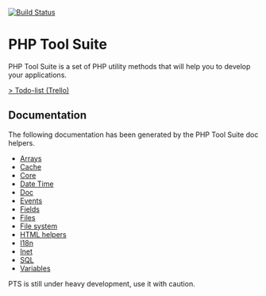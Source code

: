 [![Build Status](https://travis-ci.org/robinouu/php-tool-suite.svg?branch=master)](https://travis-ci.org/robinouu/php-tool-suite)<h1>PHP Tool Suite</h1><p>PHP Tool Suite is a set of PHP utility methods that will help you to develop your applications.</p><p><a href="https://trello.com/b/Y6S5C0kd/php-tool-suite">&gt; Todo-list (Trello)</a></p><h2>Documentation</h2><p>The following documentation has been generated by the PHP Tool Suite doc helpers.</p><ul ><li>[Arrays](https://github.com/robinouu/php-tool-suite/wiki/Arrays)</li><li>[Cache](https://github.com/robinouu/php-tool-suite/wiki/Cache)</li><li>[Core](https://github.com/robinouu/php-tool-suite/wiki/Core)</li><li>[Date Time](https://github.com/robinouu/php-tool-suite/wiki/Date-Time)</li><li>[Doc](https://github.com/robinouu/php-tool-suite/wiki/Doc)</li><li>[Events](https://github.com/robinouu/php-tool-suite/wiki/Events)</li><li>[Fields](https://github.com/robinouu/php-tool-suite/wiki/Fields)</li><li>[Files](https://github.com/robinouu/php-tool-suite/wiki/Files)</li><li>[File system](https://github.com/robinouu/php-tool-suite/wiki/File-system)</li><li>[HTML helpers](https://github.com/robinouu/php-tool-suite/wiki/HTML-helpers)</li><li>[I18n](https://github.com/robinouu/php-tool-suite/wiki/I18n)</li><li>[Inet](https://github.com/robinouu/php-tool-suite/wiki/Inet)</li><li>[SQL](https://github.com/robinouu/php-tool-suite/wiki/SQL)</li><li>[Variables](https://github.com/robinouu/php-tool-suite/wiki/Variables)</li></ul><p>PTS is still under heavy development, use it with caution.</p>
